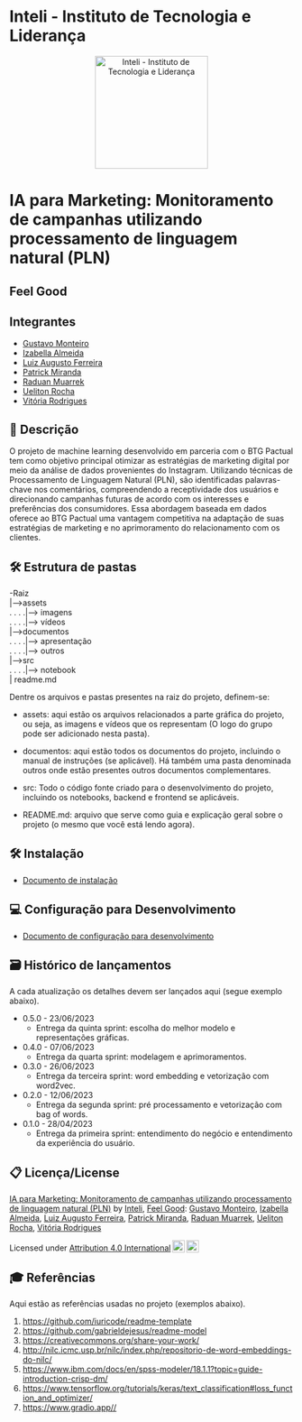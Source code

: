 # Inteli - Instituto de Tecnologia e Liderança 

<p align="center">
<a href= "https://www.inteli.edu.br/"><img src="https://s3.amazonaws.com/gupy5/production/companies/26702/career/63484/images/2022-04-28_16-56_logo.png" alt="Inteli - Instituto de Tecnologia e Liderança" border="0" width="200"></a>
</p>

# IA para Marketing: Monitoramento de campanhas utilizando processamento de linguagem natural (PLN)
  
## Feel Good

## Integrantes
- <a href="https://www.linkedin.com/in/gustavo-monteiro-1a499919a/">Gustavo Monteiro</a>
- <a href="https://www.linkedin.com/in/izabellaalmeida/">Izabella Almeida</a>
- <a href="https://www.linkedin.com/in/gutopompeo/">Luiz Augusto Ferreira</a>
- <a href="https://www.linkedin.com/in/patrick-miranda/">Patrick Miranda</a>
- <a href="https://www.linkedin.com/in/raduanmuarrek/">Raduan Muarrek</a>
- <a href="https://www.linkedin.com/in/uelitonrocha/">Ueliton Rocha</a>
- <a href="https://www.linkedin.com/in/vit%C3%B3ria-rodrigues-de-oliveira-bb955921b/">Vitória Rodrigues </a>

## 📜 Descrição

O projeto de machine learning desenvolvido em parceria com o BTG Pactual tem como objetivo principal otimizar as estratégias de marketing digital por meio da análise de dados provenientes do Instagram. Utilizando técnicas de Processamento de Linguagem Natural (PLN), são identificadas palavras-chave nos comentários, compreendendo a receptividade dos usuários e direcionando campanhas futuras de acordo com os interesses e preferências dos consumidores. Essa abordagem baseada em dados oferece ao BTG Pactual uma vantagem competitiva na adaptação de suas estratégias de marketing e no aprimoramento do relacionamento com os clientes.

## 🛠 Estrutura de pastas

-Raiz<br>
|-->assets<br>
. . . .|--> imagens <br>
. . . .|--> vídeos <br>
|-->documentos<br>
. . . .|--> apresentação <br>
. . . .|--> outros <br>
|-->src <br>
. . . .|--> notebook <br>
| readme.md<br>

Dentre os arquivos e pastas presentes na raiz do projeto, definem-se:

- assets: aqui estão os arquivos relacionados a parte gráfica do projeto, ou seja, as imagens e vídeos que os representam (O logo do grupo pode ser adicionado nesta pasta).

- documentos: aqui estão todos os documentos do projeto, incluindo o manual de instruções (se aplicável). Há também uma pasta denominada outros onde estão presentes outros documentos complementares.

- src: Todo o código fonte criado para o desenvolvimento do projeto, incluindo os notebooks, backend e frontend se aplicáveis.

- README.md: arquivo que serve como guia e explicação geral sobre o projeto (o mesmo que você está lendo agora).

## 🛠 Instalação
- <a href="https://docs.google.com/document/d/16ERsz6ZAMB0Qn0oOf_9B-fMrZiF4x-vr5G2csH8bbCI/edit">Documento de instalação</a>

## 💻 Configuração para Desenvolvimento
- <a href="">Documento de configuração para desenvolvimento</a>

## 🗃 Histórico de lançamentos

A cada atualização os detalhes devem ser lançados aqui (segue exemplo abaixo).

* 0.5.0 - 23/06/2023
    * Entrega da quinta sprint: escolha do melhor modelo e representações gráficas.
* 0.4.0 - 07/06/2023
    * Entrega da quarta sprint: modelagem e aprimoramentos.
* 0.3.0 - 26/06/2023
    * Entrega da terceira sprint: word embedding e vetorização com word2vec.
* 0.2.0 - 12/06/2023
    * Entrega da segunda sprint: pré processamento e vetorização com bag of words.
* 0.1.0 - 28/04/2023
    * Entrega da primeira sprint: entendimento do negócio e entendimento da experiência do usuário.

## 📋 Licença/License

<p xmlns:cc="http://creativecommons.org/ns#" xmlns:dct="http://purl.org/dc/terms/"><a property="dct:title" rel="cc:attributionURL" href="https://github.com/2023M6T4-Inteli">IA para Marketing: Monitoramento de campanhas utilizando processamento de linguagem natural (PLN)</a> by <a rel="cc:attributionURL dct:creator" property="cc:attributionName" href="https://github.com/InteliProjects">Inteli</a>, <a rel="cc:attributionURL dct:creator" property="cc:attributionName" href="https://github.com/2023M6T4-Inteli/Projeto01">Feel Good</a>: <a href="https://www.linkedin.com/in/gustavo-monteiro-1a499919a/">Gustavo Monteiro</a>, <a href="https://www.linkedin.com/in/izabellaalmeida/">Izabella Almeida</a>, <a href="https://www.linkedin.com/in/gutopompeo/">Luiz Augusto Ferreira</a>, <a href="https://www.linkedin.com/in/patrick-miranda/">Patrick Miranda</a>, <a href="https://www.linkedin.com/in/raduanmuarrek/">Raduan Muarrek</a>, <a href="https://www.linkedin.com/in/uelitonrocha/">Ueliton Rocha</a>, <a href="https://www.linkedin.com/in/vit%C3%B3ria-rodrigues-de-oliveira-bb955921b/">Vitória Rodrigues </a>

Licensed under <a href="http://creativecommons.org/licenses/by/4.0/?ref=chooser-v1" target="_blank" rel="license noopener noreferrer" style="display:inline-block;">Attribution 4.0 International<img style="height:22px!important;margin-left:3px;vertical-align:text-bottom;" src="https://mirrors.creativecommons.org/presskit/icons/cc.svg?ref=chooser-v1"><img style="height:22px!important;margin-left:3px;vertical-align:text-bottom;" src="https://mirrors.creativecommons.org/presskit/icons/by.svg?ref=chooser-v1"></a></p>

## 🎓 Referências

Aqui estão as referências usadas no projeto (exemplos abaixo).

1. <https://github.com/iuricode/readme-template>
2. <https://github.com/gabrieldejesus/readme-model>
3. <https://creativecommons.org/share-your-work/>
4. <http://nilc.icmc.usp.br/nilc/index.php/repositorio-de-word-embeddings-do-nilc/>
5. <https://www.ibm.com/docs/en/spss-modeler/18.1.1?topic=guide-introduction-crisp-dm/>
6. <https://www.tensorflow.org/tutorials/keras/text_classification#loss_function_and_optimizer/>
7. <https://www.gradio.app//>

